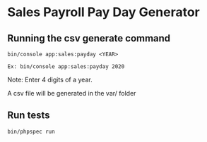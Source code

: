 # Sales Payroll Pay Day Generator

## Running the csv generate command

```bin/console app:sales:payday <YEAR>```

```Ex: bin/console app:sales:payday 2020```

Note: Enter 4 digits of a year.

A csv file will be generated in the var/ folder 


## Run tests

```bin/phpspec run```
